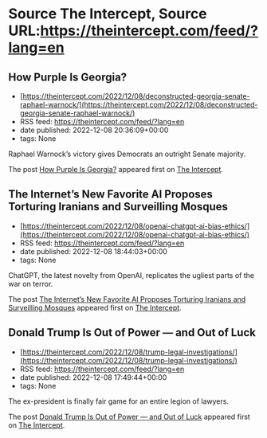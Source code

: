 # Source The Intercept, Source URL:https://theintercept.com/feed/?lang=en

## How Purple Is Georgia?
 - [https://theintercept.com/2022/12/08/deconstructed-georgia-senate-raphael-warnock/](https://theintercept.com/2022/12/08/deconstructed-georgia-senate-raphael-warnock/)
 - RSS feed: https://theintercept.com/feed/?lang=en
 - date published: 2022-12-08 20:36:09+00:00
 - tags: None

<p>Raphael Warnock’s victory gives Democrats an outright Senate majority.</p>
<p>The post <a href="https://theintercept.com/2022/12/08/deconstructed-georgia-senate-raphael-warnock/" rel="nofollow">How Purple Is Georgia?</a> appeared first on <a href="https://theintercept.com" rel="nofollow">The Intercept</a>.</p>

## The Internet’s New Favorite AI Proposes Torturing Iranians and Surveilling Mosques
 - [https://theintercept.com/2022/12/08/openai-chatgpt-ai-bias-ethics/](https://theintercept.com/2022/12/08/openai-chatgpt-ai-bias-ethics/)
 - RSS feed: https://theintercept.com/feed/?lang=en
 - date published: 2022-12-08 18:44:03+00:00
 - tags: None

<p>ChatGPT, the latest novelty from OpenAI, replicates the ugliest parts of the war on terror.</p>
<p>The post <a href="https://theintercept.com/2022/12/08/openai-chatgpt-ai-bias-ethics/" rel="nofollow">The Internet’s New Favorite AI Proposes Torturing Iranians and Surveilling Mosques</a> appeared first on <a href="https://theintercept.com" rel="nofollow">The Intercept</a>.</p>

## Donald Trump Is Out of Power — and Out of Luck
 - [https://theintercept.com/2022/12/08/trump-legal-investigations/](https://theintercept.com/2022/12/08/trump-legal-investigations/)
 - RSS feed: https://theintercept.com/feed/?lang=en
 - date published: 2022-12-08 17:49:44+00:00
 - tags: None

<p>The ex-president is finally fair game for an entire legion of lawyers. </p>
<p>The post <a href="https://theintercept.com/2022/12/08/trump-legal-investigations/" rel="nofollow">Donald Trump Is Out of Power — and Out of Luck</a> appeared first on <a href="https://theintercept.com" rel="nofollow">The Intercept</a>.</p>
